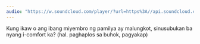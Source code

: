 ```yaml
---
audio: "https://w.soundcloud.com/player/?url=https%3A//api.soundcloud.com/tracks/1405592383%3Fsecret_token%3Ds-Lc6z5q64Apb&color=%23ff5500&auto_play=true&hide_related=false&show_comments=true&show_user=true&show_reposts=false&show_teaser=true&visual=true"
---
```


Kung ikaw o ang ibang miyembro ng pamilya ay malungkot, sinusubukan ba nyang i-comfort ka? (hal. paghaplos sa buhok, pagyakap)